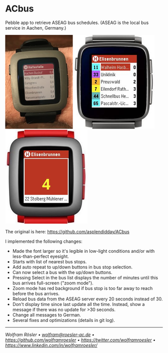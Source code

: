 # ACbus

Pebble app to retrieve ASEAG bus schedules. (ASEAG is the local bus service in Aachen, Germany.)

![Photo of bus stop list](photo.jpg)
![Emu screenshot with bus list](mockup1.jpg)
![Emu screenshot in zoom mode](mockup2.jpg)

The original is here: https://github.com/asplendidday/ACbus

I implemented the following changes:

* Made the font larger so it's legible in low-light conditions and/or with less-than-perfect eyesight.
* Starts with list of nearest bus stops.
* Add auto repeat to up/down buttons in bus stop selection.
* Can now select a bus with the up/down buttons.
* Pressing Select in the bus list displays the number of minutes until this bus arrives full-screen ("zoom mode").
* Zoom mode has red background if bus stop is too far away to reach before the bus arrives.
* Reload bus data from the ASEAG server every 20 seconds instead of 30.
* Don't display time since last update all the time. Instead, show a message if there was no update for >30 seconds.
* Change all messages to German.
* Several fixes and optimizations (details in git log).

---
*Wolfram Rösler • wolfram@roesler-ac.de • https://github.com/wolframroesler • https://twitter.com/wolframroesler • https://www.linkedin.com/in/wolframroesler/*
